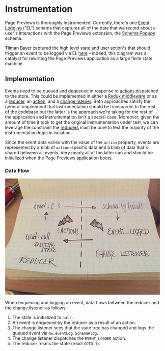 # Instrumentation

Page Previews is thoroughly instrumented. Currently, there's one [Event Logging](https://www.mediawiki.org/wiki/Extension:EventLogging) ("EL") schema that captures all of the data that we record about a user's interactions with the Page Previews extension, the [Schema:Popups](https://meta.wikimedia.org/wiki/Schema:Popups) schema.

Tilman Bayer captured the high level state and user action's that should trigger an event to be logged via EL [here](https://www.mediawiki.org/wiki/File:State_diagram_for_Schema-Popups_(Hovercards_instrumentation).svg) – indeed, this diagram was a catalyst for rewriting the Page Previews application as a large finite state machine.

## Implementation

Events need to be queued and dequeued in response to [actions](http://redux.js.org/docs/basics/Actions.html) dispatched to the store. This could be implemented in either a [Redux middleware](http://redux.js.org/docs/advanced/Middleware.html) or as a [reducer](http://redux.js.org/docs/basics/Reducers.html), an [action](http://redux.js.org/docs/basics/Actions.html), and a [change listener](./change_listener.md). Both approaches satisfy the general requirement that instrumentation should be transparent to the rest of the codebase but the latter is the approach we're taking for the rest of the application and instrumentation isn't a special case. Moreover, given the amount of time it took to get the original instrumentation under test, we can leverage the constraint the [reducers](http://redux.js.org/docs/basics/Reducers.html) must be pure to test the majority of the instrumentation logic in isolation.

Since the event data varies with the value of the `action` property, events are represented by a blob of `action`-specific data and a blob of data that's shared between all events. Very nearly all of the latter can and should be initialized when the Page Previews application boots.

### Data Flow

![data_flow](./images/instrumentation/data_flow.jpg)

When enqueuing and logging an event, data flows between the reducer and the change listener as follows:

1. The state is initialized to `null`..
2. An event is enqueued by the reducer as a result of an action.
3. The change listener sees that the state tree has changed and logs the queued event via `mw.eventLog.Schema#log`.
4. The change listener dispatches the `EVENT_LOGGED` action.
5. The reducer resets the state (read: `GOTO 1`).